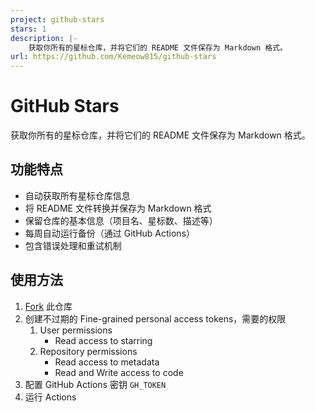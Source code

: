```yaml
---
project: github-stars
stars: 1
description: |-
    获取你所有的星标仓库，并将它们的 README 文件保存为 Markdown 格式。
url: https://github.com/Kemeow815/github-stars
---
```


# GitHub Stars

获取你所有的星标仓库，并将它们的 README 文件保存为 Markdown 格式。

## 功能特点

- 自动获取所有星标仓库信息
- 将 README 文件转换并保存为 Markdown 格式
- 保留仓库的基本信息（项目名、星标数、描述等）
- 每周自动运行备份（通过 GitHub Actions）
- 包含错误处理和重试机制

## 使用方法

1. [Fork](https://github.com/ccbikai/github-stars/fork) 此仓库
2. 创建不过期的 Fine-grained personal access tokens，需要的权限
   1. User permissions
      - Read access to starring
   2. Repository permissions
      - Read access to metadata
      - Read and Write access to code
3. 配置 GitHub Actions 密钥 `GH_TOKEN`
4. 运行 Actions

